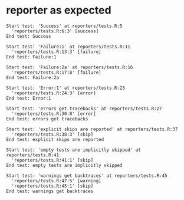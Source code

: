 # reporter as expected

    Start test: 'Success' at reporters/tests.R:5
      'reporters/tests.R:6:3' [success]
    End test: Success
    
    Start test: 'Failure:1' at reporters/tests.R:11
      'reporters/tests.R:13:3' [failure]
    End test: Failure:1
    
    Start test: 'Failure:2a' at reporters/tests.R:16
      'reporters/tests.R:17:8' [failure]
    End test: Failure:2a
    
    Start test: 'Error:1' at reporters/tests.R:23
      'reporters/tests.R:24:3' [error]
    End test: Error:1
    
    Start test: 'errors get tracebacks' at reporters/tests.R:27
      'reporters/tests.R:30:8' [error]
    End test: errors get tracebacks
    
    Start test: 'explicit skips are reported' at reporters/tests.R:37
      'reporters/tests.R:38:3' [skip]
    End test: explicit skips are reported
    
    Start test: 'empty tests are implicitly skipped' at reporters/tests.R:41
      'reporters/tests.R:41:1' [skip]
    End test: empty tests are implicitly skipped
    
    Start test: 'warnings get backtraces' at reporters/tests.R:45
      'reporters/tests.R:47:5' [warning]
      'reporters/tests.R:45:1' [skip]
    End test: warnings get backtraces
    

